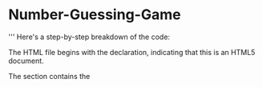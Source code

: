 # Number-Guessing-Game
'''
Here's a step-by-step breakdown of the code:

The HTML file begins with the <!DOCTYPE html> declaration, indicating that this is an HTML5 document.

The <head> section contains the <title> element, which sets the title of the web page displayed in the browser's title bar.

The body section contains the game elements:

The h1 element displays the heading "Number Guessing Game" at the top of the page.

The p element displays the prompt message "Guess a number between 1 and 10:" to instruct the player.

The input element with the type attribute set to "number" creates an input field where the player can enter their guess. The id attribute is set to "guessInput" to uniquely identify the input field.

The button element displays the "Guess" button. The onclick attribute is set to the JavaScript function checkGuess(), which will be called when the button is clicked.

The p element with the id attribute set to "result" is initially empty. It will be used to display the result of the player's guess.

The script section contains the JavaScript code:

The first line generates a random number between 1 and 10 using Math.random(). The Math.floor() function is used to round the result down to the nearest whole number. The generated number is stored in the randomNumber variable.

The checkGuess() function is defined. This function is called when the player clicks the "Guess" button. It retrieves the player's guess from the input field using document.getElementById('guessInput').value. The parseInt() function is used to convert the input value from a string to an integer.

Inside the checkGuess() function, an if statement is used to compare the player's guess with the randomly generated number:

If the guess is equal to the randomNumber, a success message is displayed by setting the textContent property of the p element with the id of "result".

If the guess is less than the randomNumber, the code block inside the else if statement is executed. It sets the textContent property of the p element with the id of "result" to display the message "Too low. Try again!".

If neither of the above conditions are met, it means the guess is greater than the randomNumber. The code block inside the else statement is executed, setting the textContent property of the p element with the id of "result" to display the message "Too high. Try again!".

After defining the checkGuess() function, the script section ends.

In summary, the HTML code creates a simple number guessing game interface with a heading, prompt message, input field, and a button. The JavaScript code generates a random number and compares the player's guess with it to provide feedback. The result is displayed in a paragraph element on the web page.


'''






